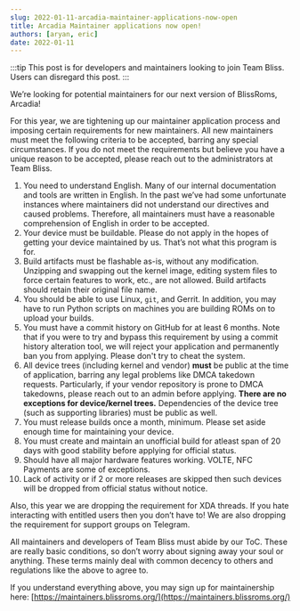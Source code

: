 ```yaml
---
slug: 2022-01-11-arcadia-maintainer-applications-now-open
title: Arcadia Maintainer applications now open!
authors: [aryan, eric]
date: 2022-01-11
---
```


:::tip 
This post is for developers and maintainers looking to join Team Bliss. Users can disregard this post.
:::

We’re looking for potential maintainers for our next version of BlissRoms, Arcadia!

For this year, we are tightening up our maintainer application process and imposing certain requirements for new maintainers. All new maintainers must meet the following criteria to be accepted, barring any special circumstances. If you do not meet the requirements but believe you have a unique reason to be accepted, please reach out to the administrators at Team Bliss.

1. You need to understand English. Many of our internal documentation and tools are written in English. In the past we’ve had some unfortunate instances where maintainers did not understand our directives and caused problems. Therefore, all maintainers must have a reasonable comprehension of English in order to be accepted.
2. Your device must be buildable. Please do not apply in the hopes of getting your device maintained by us. That’s not what this program is for.
3. Build artifacts must be flashable as-is, without any modification. Unzipping and swapping out the kernel image, editing system files to force certain features to work, etc., are not allowed. Build artifacts should retain their original file name.
4. You should be able to use Linux, `git`, and Gerrit. In addition, you may have to run Python scripts on machines you are building ROMs on to upload your builds.
5. You must have a commit history on GitHub for at least 6 months. Note that if you were to try and bypass this requirement by using a commit history alteration tool, we will reject your application and permanently ban you from applying. Please don't try to cheat the system.
6. All device trees (including kernel and vendor) **must** be public at the time of application, barring any legal problems like DMCA takedown requests. Particularly, if your vendor repository is prone to DMCA takedowns, please reach out to an admin before applying. **There are no exceptions for device/kernel trees.** Dependencies of the device tree (such as supporting libraries) must be public as well.
7. You must release builds once a month, minimum. Please set aside enough time for maintaining your device.
8. You must create and maintain an unofficial build for atleast span of 20 days with good stability before applying for official status.
9. Should have all major hardware features working. VOLTE, NFC Payments are some of exceptions.
10. Lack of activity or if 2 or more releases are skipped then such devices will be dropped from official status without notice.

Also, this year we are dropping the requirement for XDA threads. If you hate interacting with entitled users then you don’t have to! We are also dropping the requirement for support groups on Telegram.

All maintainers and developers of Team Bliss must abide by our ToC. These are really basic conditions, so don’t worry about signing away your soul or anything. These terms mainly deal with common decency to others and regulations like the above to agree to.

If you understand everything above, you may sign up for maintainership here: [https://maintainers.blissroms.org/](https://maintainers.blissroms.org/)
